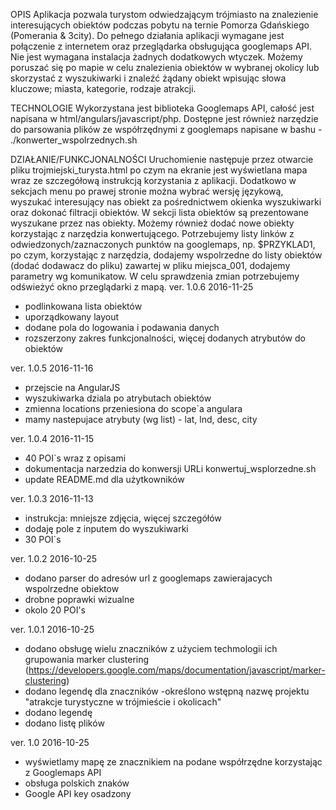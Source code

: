 OPIS
Aplikacja pozwala turystom odwiedzającym trójmiasto na znalezienie interesujących obiektów podczas pobytu na ternie Pomorza Gdańskiego (Pomerania & 3city).
Do pełnego działania aplikacji wymagane jest połączenie z internetem oraz przeglądarka obsługująca googlemaps API. Nie jest wymagana instalacja żadnych dodatkowych wtyczek.
Możemy poruszać się po mapie w celu znalezienia obiektów w wybranej okolicy lub skorzystać z wyszukiwarki i znaleźć żądany obiekt wpisując słowa kluczowe; miasta, kategorie, rodzaje atrakcji.

TECHNOLOGIE
Wykorzystana jest biblioteka Googlemaps API, całość jest napisana w html/angulars/javascript/php. Dostępne jest również narzędzie do parsowania plików ze współrzędnymi z googlemaps napisane w bashu - ./konwerter_wspolrzednych.sh

DZIAŁANIE/FUNKCJONALNOŚCI
Uruchomienie następuje przez otwarcie pliku trojmiejski_turysta.html po czym na ekranie jest wyświetlana mapa wraz ze szczegółową instrukcją korzystania z aplikacji.
Dodatkowo w sekcjach menu po prawej stronie można wybrać wersję językową, wyszukać interesujący nas obiekt za pośrednictwem okienka wyszukiwarki oraz dokonać filtracji obiektów. W sekcji lista obiektów są prezentowane wyszukane przez nas obiekty.
Możemy również dodać nowe obiekty korzystając z narzędzia konwertującego. Potrzebujemy listy linków z odwiedzonych/zaznaczonych punktów na googlemaps, np. $PRZYKLAD1, po czym, korzystając z narzędzia, dodajemy wspolrzedne do listy obiektów (dodać dodawacz do pliku) zawartej w pliku miejsca_001, dodajemy parametry wg komunikatow. W celu sprawdzenia zmian potrzebujemy odświeżyć okno przeglądarki z mapą.
ver. 1.0.6 2016-11-25

- podlinkowana lista obiektów
- uporządkowany layout
- dodane pola do logowania i podawania danych
- rozszerzony zakres funkcjonalności, więcej dodanych atrybutów do obiektów

ver. 1.0.5 2016-11-16

- przejscie na AngularJS
- wyszukiwarka dziala po atrybutach obiektów
- zmienna locations przeniesiona do scope`a angulara
- mamy nastepujace atrybuty (wg list) - lat, lnd, desc, city

ver. 1.0.4 2016-11-15

 - 40 POI`s wraz z opisami
 - dokumentacja narzedzia do konwersji URLi konwertuj_wsplorzedne.sh
 - update README.md dla użytkowników

ver. 1.0.3 2016-11-13

- instrukcja: mniejsze zdjęcia, więcej szczegółów
- dodaję pole z inputem do wyszukiwarki
- 30 POI`s

ver. 1.0.2 2016-10-25

- dodano parser do adresów url z googlemaps zawierajacych wspolrzedne obiektow
- drobne poprawki wizualne
- okolo 20 POI's


ver. 1.0.1 2016-10-25

- dodano obsługę wielu znaczników z użyciem techmologii ich grupowania marker clustering (https://developers.google.com/maps/documentation/javascript/marker-clustering)
- dodano legendę dla znaczników
-określono wstępną nazwę projektu "atrakcje turystyczne w trójmieście i okolicach"
- dodano legendę
- dodano listę plików

ver. 1.0 2016-10-25

- wyświetlamy mapę ze znacznikiem na podane współrzędne korzystając z Googlemaps API
- obsługa polskich znaków
- Google API key osadzony
